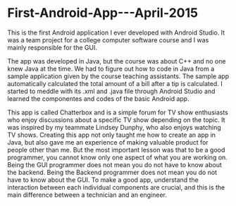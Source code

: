 # First-Android-App---April-2015
This is the first Android application I ever developed with Android Studio.
It was a team project for a college computer software course and I was mainly responsible for the GUI.

The app was developed in Java, but the course was about C++ and no one knew Java at the time.
We had to figure out how to code in Java from a sample application given by the course teaching assistants.
The sample app automatically calculated the total amount of a bill after a tip is calculated.
I started to meddle with its .xml and .java file through Android Studio and learned the componentes and codes of the basic Android app.

This app is called Chatterbox and is a simple forum for TV show enthusiasts who enjoy discussions about a specific TV show depending on the topic.
It was inspired by my teammate Lindsey Dunphy, who also enjoys watching TV shows.
Creating this app not only taught me how to create an app in Java, but also gave me an experience of making valuable product for people other than me.
But the most important lesson was that to be a good programmer, you cannot know only one aspect of what you are working on.
Being the GUI programmer does not mean you do not have to know about the backend.
Being the Backend programmer does not mean you do not have to know about the GUI.
To make a good app, understand the interaction between each individual components are crucial, and this is the main difference between a technician and an engineer.